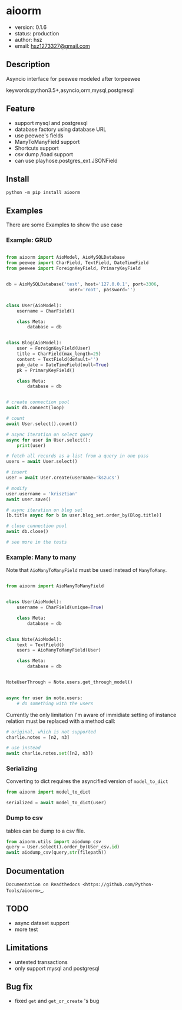 # aioorm

+ version: 0.1.6
+ status: production
+ author: hsz
+ email: hsz1273327@gmail.com

## Description

Asyncio interface for peewee modeled after torpeewee


keywords:python3.5+,asyncio,orm,mysql,postgresql

## Feature

+ support mysql and postgresql
+ database factory using database URL
+ use peewee's fields
+ ManyToManyField support
+ Shortcuts support
+ csv dump /load support
+ can use playhose.postgres_ext.JSONField

## Install

`python -m pip install aioorm`

## Examples

There are some Examples to show the use case

### Example: GRUD

```python

from aioorm import AioModel, AioMySQLDatabase
from peewee import CharField, TextField, DateTimeField
from peewee import ForeignKeyField, PrimaryKeyField


db = AioMySQLDatabase('test', host='127.0.0.1', port=3306,
                        user='root', password='')


class User(AioModel):
    username = CharField()

    class Meta:
        database = db


class Blog(AioModel):
    user = ForeignKeyField(User)
    title = CharField(max_length=25)
    content = TextField(default='')
    pub_date = DateTimeField(null=True)
    pk = PrimaryKeyField()

    class Meta:
        database = db


# create connection pool
await db.connect(loop)

# count
await User.select().count()

# async iteration on select query
async for user in User.select():
    print(user)

# fetch all records as a list from a query in one pass
users = await User.select()

# insert
user = await User.create(username='kszucs')

# modify
user.username = 'krisztian'
await user.save()

# async iteration on blog set
[b.title async for b in user.blog_set.order_by(Blog.title)]

# close connection pool
await db.close()

# see more in the tests
```

### Example: Many to many

Note that `AioManyToManyField` must be used instead of `ManyToMany`.

```python

from aioorm import AioManyToManyField


class User(AioModel):
    username = CharField(unique=True)

    class Meta:
        database = db


class Note(AioModel):
    text = TextField()
    users = AioManyToManyField(User)

    class Meta:
        database = db


NoteUserThrough = Note.users.get_through_model()


async for user in note.users:
    # do something with the users
```

Currently the only limitation I'm aware of immidiate setting of instance relation must be replaced with a method call:

```python
# original, which is not supported
charlie.notes = [n2, n3]

# use instead
await charlie.notes.set([n2, n3])
```

### Serializing

Converting to dict requires the asyncified version of `model_to_dict`

```python
from aioorm import model_to_dict

serialized = await model_to_dict(user)
```

### Dump to csv

tables can be dump to a csv file.

```python
from aioorm.utils import aiodump_csv
query = User.select().order_by(User_csv.id)
await aiodump_csv(query,str(filepath))
```


Documentation
--------------------------------

`Documentation on Readthedocs <https://github.com/Python-Tools/aioorm>`_.



## TODO

+ async dataset support
+ more test



## Limitations

+ untested transactions
+ only support mysql and postgresql

## Bug fix

+ fixed `get` and `get_or_create` 's bug